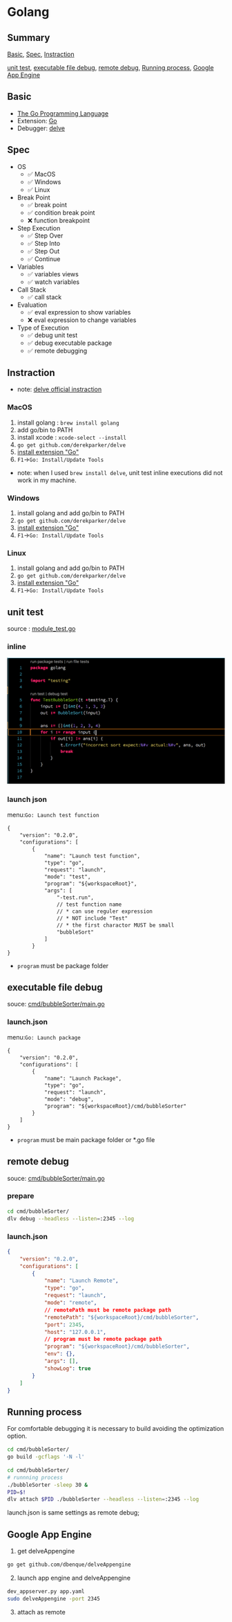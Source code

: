 <!-- vim: ts=2 sw=2 expandtab
-->
# Golang

## Summary

[Basic](#basic), [Spec](#spec), [Instraction](#instraction)

[unit test](#unit-test), [executable file debug](#executable-file-debug), [remote debug](#remote-debug), [Running process](#running-process), [Google App Engine](#google-app-engine)

## Basic

* [The Go Programming Language](https://golang.org/)
* Extension: [Go](https://marketplace.visualstudio.com/items?itemName=lukehoban.Go)
* Debugger: [delve](https://github.com/derekparker/delve)

## Spec

* OS
	* ✅ MacOS
	* ✅ Windows
	* ✅ Linux
* Break Point
	* ✅ break point
	* ✅ condition break point
	* ❌ function breakpoint
* Step Execution
	* ✅ Step Over
	* ✅ Step Into
	* ✅ Step Out
	* ✅ Continue
* Variables
	* ✅ variables views
	* ✅ watch variables
* Call Stack
	* ✅ call stack
* Evaluation
	* ✅ eval expression to show variables
	* ❌ eval expression to change variables
* Type of Execution
	* ✅ debug unit test
	* ✅ debug executable package
	* ✅ remote debugging

## Instraction

* note: [delve official instraction](https://github.com/derekparker/delve/tree/master/Documentation/installation)

### MacOS

1. install golang : `brew install golang`
1. add go/bin to PATH
2. install xcode : `xcode-select --install`
2. `go get github.com/derekparker/delve`
3. [install extension "Go"](https://marketplace.visualstudio.com/items?itemName=lukehoban.Go)
4. `F1`->`Go: Install/Update Tools`

* note: when I used `brew install delve`, unit test inline executions did not work in my machine.

### Windows

1. install golang and add go/bin to PATH
2. `go get github.com/derekparker/delve`
3. [install extension "Go"](https://marketplace.visualstudio.com/items?itemName=lukehoban.Go)
4. `F1`->`Go: Install/Update Tools`

### Linux

1. install golang and add go/bin to PATH
2. `go get github.com/derekparker/delve`
3. [install extension "Go"](https://marketplace.visualstudio.com/items?itemName=lukehoban.Go)
4. `F1`->`Go: Install/Update Tools`

## unit test

source : [module_test.go](module_test.go)

### inline

![inline unit test](inline_unit_test.png)

### launch json

menu:`Go: Launch test function`

```
{
	"version": "0.2.0",
	"configurations": [
		{
			"name": "Launch test function",
			"type": "go",
			"request": "launch",
			"mode": "test",
			"program": "${workspaceRoot}",
			"args": [
				"-test.run",
				// test function name
				// * can use reguler expression
				// * NOT include "Test"
				// * the first charactor MUST be small
				"bubbleSort"
			]
		}
}
```

* `program` must be package folder

## executable file debug

souce: [cmd/bubbleSorter/main.go](cmd/bubbleSorter/main.go)

### launch.json

menu:`Go: Launch package`

```
{
	"version": "0.2.0",
	"configurations": [
		{
			"name": "Launch Package",
			"type": "go",
			"request": "launch",
			"mode": "debug",
			"program": "${workspaceRoot}/cmd/bubbleSorter"
		}
	]
}
```

* `program` must be main package folder or *.go file

## remote debug

souce: [cmd/bubbleSorter/main.go](cmd/bubbleSorter/main.go)

### prepare

```sh
cd cmd/bubbleSorter/
dlv debug --headless --listen=:2345 --log
```

### launch.json

```json
{
	"version": "0.2.0",
	"configurations": [
		{
			"name": "Launch Remote",
			"type": "go",
			"request": "launch",
			"mode": "remote",
			// remotePath must be remote package path
			"remotePath": "${workspaceRoot}/cmd/bubbleSorter",
			"port": 2345,
			"host": "127.0.0.1",
			// program must be remote package path
			"program": "${workspaceRoot}/cmd/bubbleSorter",
			"env": {},
			"args": [],
			"showLog": true
		}
	]
}
```

## Running process

For comfortable debugging it is necessary to build avoiding the optimization option.

```sh
cd cmd/bubbleSorter/
go build -gcflags '-N -l'
```

```sh
cd cmd/bubbleSorter/
# runnning process
./bubbleSorter -sleep 30 &
PID=$!
dlv attach $PID ./bubbleSorter --headless --listen=:2345 --log
```

launch.json is same settings as remote debug;

## Google App Engine

1. get delveAppengine

```sh
go get github.com/dbenque/delveAppengine
```

2. launch app engine and delveAppengine

```sh
dev_appserver.py app.yaml
sudo delveAppengine -port 2345
```

3. attach as remote

